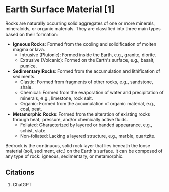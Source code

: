 # Earth Surface Material [1]

Rocks are naturally occurring solid aggregates of one or more minerals, mineraloids, or organic materials. They are classified into three main types based on their formation:
- **Igneous Rocks**: Formed from the cooling and solidification of molten magma or lava.
	- Intrusive (Plutonic): Formed inside the Earth, e.g., granite, diorite.
	- Extrusive (Volcanic): Formed on the Earth's surface, e.g., basalt, pumice.
- **Sedimentary Rocks**: Formed from the accumulation and lithification of sediments.
	- Clastic: Formed from fragments of other rocks, e.g., sandstone, shale.
	- Chemical: Formed from the evaporation of water and precipitation of minerals, e.g., limestone, rock salt.
	- Organic: Formed from the accumulation of organic material, e.g., coal, peat.
- **Metamorphic Rocks**: Formed from the alteration of existing rocks through heat, pressure, and/or chemically active fluids.
	- Foliated: Characterized by layered or banded appearance, e.g., schist, slate.
	- Non-foliated: Lacking a layered structure, e.g., marble, quartzite.

Bedrock is the continuous, solid rock layer that lies beneath the loose material (soil, sediment, etc.) on the Earth's surface. It can be composed of any type of rock: igneous, sedimentary, or metamorphic.

## Citations

1. ChatGPT